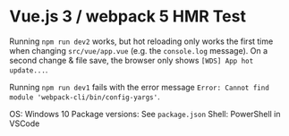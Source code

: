 # Vue.js 3 / webpack 5 HMR Test

Running `npm run dev2` works, but hot reloading only works the first time when changing `src/vue/app.vue` (e.g. the `console.log` message).
On a second change & file save, the browser only shows `[WDS] App hot update...`.

Running `npm run dev1` fails with the error message `Error: Cannot find module 'webpack-cli/bin/config-yargs'`.

OS: Windows 10
Package versions: See `package.json`
Shell: PowerShell in VSCode

